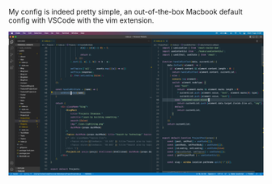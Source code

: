 My config is indeed pretty simple, an out-of-the-box Macbook default config with VSCode with the vim extension.

![](screenshot.png)
